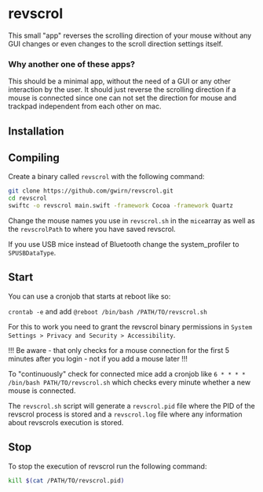 # revscrol

This small "app" reverses the scrolling direction of your mouse without any GUI changes or even changes to the scroll direction settings itself.

### Why another one of these apps?
This should be a minimal app, without the need of a GUI or any other interaction by the user. It should just reverse the scrolling direction if a mouse is connected since one can not set the direction for mouse and trackpad independent from each other on mac.

## Installation

## Compiling

Create a binary called `revscrol` with the following command:
```sh
git clone https://github.com/gwirn/revscrol.git
cd revscrol
swiftc -o revscrol main.swift -framework Cocoa -framework Quartz
```
Change the mouse names you use in `revscrol.sh` in the `mice`array as well as the `revscrolPath` to where you have saved revscrol.

If you use USB mice instead of Bluetooth change the system_profiler to `SPUSBDataType`.

## Start
You can use a cronjob that starts at reboot like so:

`crontab -e` and add `@reboot /bin/bash /PATH/TO/revscrol.sh`

For this to work you need to grant the revscrol binary permissions in `System Settings > Privacy and Security > Accessibility`.

!!! Be aware - that only checks for a mouse connection for the first 5 minutes after you login - not if you add a mouse later !!!

To "continuously" check for connected mice add a cronjob like `6 * * * * /bin/bash PATH/TO/revscrol.sh` which checks every minute whether a new mouse is connected.

The `revscrol.sh` script will generate a `revscrol.pid` file where the PID of the revscrol process is stored and a `revscrol.log` file where any information about revscrols execution is stored.

## Stop
To stop the execution of revscrol run the following command:
```sh
kill $(cat /PATH/TO/revscrol.pid)
```
